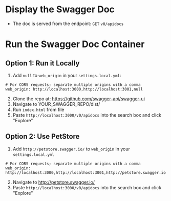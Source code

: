 # Display the Swagger Doc
- The doc is served from the endpoint: `GET` `v0/apidocs`

# Run the Swagger Doc Container
## Option 1: Run it Locally
1. Add `null` to `web_origin` in your `settings.local.yml`:
```
# For CORS requests; separate multiple origins with a comma
web_origin: http://localhost:3000,http://localhost:3001,null
```
2. Clone the repo at: https://github.com/swagger-api/swagger-ui
3. Navigate to YOUR_SWAGGER_REPO/dist/
4. Run `index.html` from file
5. Paste `http://localhost:3000/v0/apidocs` into the search box and click "Explore"

## Option 2: Use PetStore
1. Add `http://petstore.swagger.io/` to `web_origin` in your `settings.local.yml`
```
# For CORS requests; separate multiple origins with a comma
web_origin: http://localhost:3000,http://localhost:3001,http://petstore.swagger.io
```
2. Navigate to http://petstore.swagger.io/
3. Paste `http://localhost:3000/v0/apidocs` into the search box and click "Explore"

